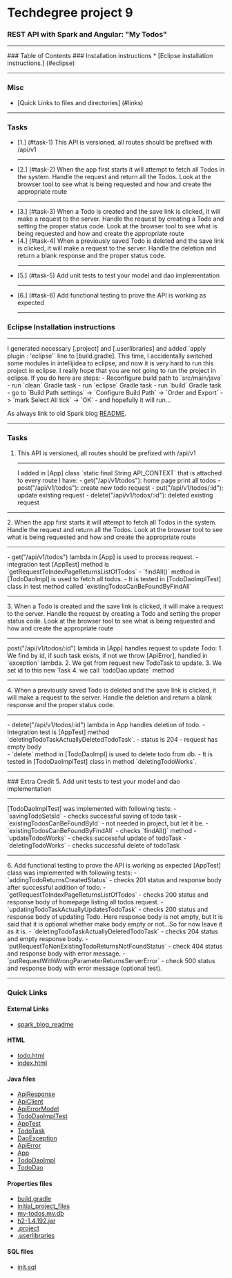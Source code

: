 # Techdegree project 9
### REST API with Spark and Angular: "My Todos"
<hr>
### Table of Contents
### Installation instructions
* [Eclipse installation instructions.] (#eclipse)

<hr>

### Misc
- [Quick Links to files and directories] (#links)

<hr>

### Tasks
* [1.] (#task-1)
    This API is versioned, all routes should be prefixed with /api/v1
    <hr>
* [2.] (#task-2)
    When the app first starts it will attempt to fetch all
    Todos in the system.
    Handle the request and return all the Todos.
    Look at the browser tool to see what is being requested
    and how and create the appropriate route
    <hr>
* [3.] (#task-3)
    When a Todo is created and the save link is clicked, 
    it will make a request to the server. 
    Handle the request by creating a Todo and setting the proper status code.
    Look at the browser tool to see what is being requested 
    and how and create the appropriate route
* [4.] (#task-4)
    When a previously saved Todo is deleted and the save link is clicked, 
    it will make a request to the server. 
    Handle the deletion and return 
    a blank response and the proper status code.
    <hr>
* [5.] (#task-5)
    Add unit tests to test your model and dao implementation
    <hr>
* [6.] (#task-6)
    Add functional testing to prove the API is working as expected
    <hr>


<!--Links-->
<!--External Links-->
[spark_blog_readme]: 
    https://github.com/nikiforov-alexander/pt4-spark-blog#eclipse "https://github.com/nikiforov-alexander/pt4-spark-blog#eclipse"
<!--HTML-->
[todo.html]:
    ./src/main/resources/public/templates/todo.html "./src/main/resources/public/templates/todo.html"
[index.html]:
    ./src/main/resources/public/index.html "./src/main/resources/public/index.html"
<!--Java files-->
[ApiResponse]:
    ./src/test/java/com/teamtreehouse/techdegrees/testing/ApiResponse.java "./src/test/java/com/teamtreehouse/techdegrees/testing/ApiResponse.java"
[ApiClient]:
    ./src/test/java/com/teamtreehouse/techdegrees/testing/ApiClient.java "./src/test/java/com/teamtreehouse/techdegrees/testing/ApiClient.java"
[ApiErrorModel]:
    ./src/test/java/com/teamtreehouse/techdegrees/testing/ApiErrorModel.java "./src/test/java/com/teamtreehouse/techdegrees/testing/ApiErrorModel.java"
[TodoDaoImplTest]:
    ./src/test/java/com/teamtreehouse/techdegrees/dao/TodoDaoImplTest.java "./src/test/java/com/teamtreehouse/techdegrees/dao/TodoDaoImplTest.java"
[AppTest]:
    ./src/test/java/com/teamtreehouse/techdegrees/AppTest.java "./src/test/java/com/teamtreehouse/techdegrees/AppTest.java"
[TodoTask]:
    ./src/main/java/com/teamtreehouse/techdegrees/model/TodoTask.java "./src/main/java/com/teamtreehouse/techdegrees/model/TodoTask.java"
[DaoException]:
    ./src/main/java/com/teamtreehouse/techdegrees/exception/DaoException.java "./src/main/java/com/teamtreehouse/techdegrees/exception/DaoException.java"
[ApiError]:
    ./src/main/java/com/teamtreehouse/techdegrees/exception/ApiError.java "./src/main/java/com/teamtreehouse/techdegrees/exception/ApiError.java"
[App]:
    ./src/main/java/com/teamtreehouse/techdegrees/App.java "./src/main/java/com/teamtreehouse/techdegrees/App.java"
[TodoDaoImpl]:
    ./src/main/java/com/teamtreehouse/techdegrees/dao/TodoDaoImpl.java "./src/main/java/com/teamtreehouse/techdegrees/dao/TodoDaoImpl.java"
[TodoDao]:
    ./src/main/java/com/teamtreehouse/techdegrees/dao/TodoDao.java "./src/main/java/com/teamtreehouse/techdegrees/dao/TodoDao.java"
<!--Properties files-->
[build.gradle]:
    build.gradle "Gradle configuration file: build.gradle"
[initial_project_files]:
    initial-project-files "directory with initial project files from Treeshouse"
[my-todos.mv.db]: 
    data/my-todos.mv.db "H2 databased used in project: my-todos.mv.db"
[h2-1.4.192.jar]:
    h2-1.4.192.jar "H2 database jar file, used to launch server h2-1.4.192.jar"
[.project]:
    .project "Eclipse .project file, generated by IntellijIdea"
[.userlibraries]:
    pt9-todo-rest-api-with-spark.userlibraries "Eclipse .userlibraries file, generated by IntellijIdea: pt9-todo-rest-api-with-spark.userlibraries"
<!--SQL files-->    
[init.sql]:
    ./src/main/resources/db/init.sql "./src/main/resources/db/init.sql"

### Eclipse Installation instructions
<hr> <a id="eclipse"></a>
I generated necessary [.project] and
[.userlibraries] and added `apply plugin : 'eclipse'` line to
[build.gradle]. This time, I accidentally switched some modules
in intellijidea to eclipse, and now it is very hard to
run this project in eclipse. I really hope that you are not going
to run the project in eclipse. If you do here are steps:
- Reconfigure build path to `src/main/java`
- run `clean` Gradle task
- run `eclipse` Gradle task
- run `build` Gradle task
- go to `Build Path settings` -> 
        `Configure Build Path` -> 
        `Order and Export` -> 
        `mark Select All tick` ->
        `OK`
- and hopefully it will run...

As always link to old Spark blog [README][spark_blog_readme].
<hr>


### Tasks
1. <a id="task-1"></a>
    This API is versioned, all routes should be prefixed with /api/v1
    <hr>
    I added in [App] class `static final String API_CONTEXT` that is
    attached to every route I have:
    - get("/api/v1/todos"): home page print all todos
    - post("/api/v1/todos"): create new todo request
    - put("/api/v1/todos/:id"): update existing request
    - delete("/api/v1/todos/:id"): deleted existing request
<hr>
2. <a id="task-2"></a>
    When the app first starts it will attempt to fetch all
    Todos in the system.
    Handle the request and return all the Todos.
    Look at the browser tool to see what is being requested
    and how and create the appropriate route
    <hr>
    - get("/api/v1/todos") lambda in [App] is used to process request.
    - integration test [AppTest] method is
    `getRequestToIndexPageReturnsListOfTodos`
    - `findAll()` method in [TodoDaoImpl] is used to fetch all todos.
    - It is tested in [TodoDaoImplTest] class in
    test method called `existingTodosCanBeFoundByFindAll`
<hr>
3. <a id="task-3"></a>
    When a Todo is created and the save link is clicked, 
    it will make a request to the server. 
    Handle the request by creating a Todo and setting the proper status code.
    Look at the browser tool to see what is being requested 
    and how and create the appropriate route
    <hr>
    post("/api/v1/todos/:id") lambda in [App] handles request to update
    Todo:
    1. We find by id, if such task exists, if not we throw [ApiError],
      handled in `exception` lambda.
    2. We get from request new TodoTask to update. 
    3. We set id to this new Task
    4. we call `todoDao.update` method
<hr>
4. <a id="task-4"></a>
    When a previously saved Todo is deleted and the save link is clicked, 
    it will make a request to the server. 
    Handle the deletion and return 
    a blank response and the proper status code.
    <hr>
    - delete("/api/v1/todos/:id") lambda in App handles deletion of todo.
    - Integration test is [AppTest] method 
    `deletingTodoTaskActuallyDeletedTodoTask`.
    - status is 204
    - request has empty body
    <br>
    - `delete` method in [TodoDaoImpl] is used to delete todo from db.
    - It is tested in [TodoDaoImplTest] class in method `deletingTodoWorks`. 
    <br>
<hr>
### Extra Credit 
5. <a id="task-5"></a>
    Add unit tests to test your model and dao implementation
    <hr>
    [TodoDaoImplTest] was implemented with following tests:
    - `savingTodoSetsId` - checks successful saving of todo task
    - `existingTodosCanBeFoundById` - not needed in project, but let it be.
    - `existingTodosCanBeFoundByFindAll` - checks `findAll()` method
    - `updateTodosWorks` - checks successful update of todoTask
    - `deletingTodoWorks` - checks successful delete of todoTask
<hr>
6. <a id="task-6"></a>
    Add functional testing to prove the API is working as expected
    [AppTest] class was implemented with following tests:
    - `addingTodoReturnsCreatedStatus` - checks 201 status and response body
    after successful addition of todo.
    - `getRequestToIndexPageReturnsListOfTodos` - checks 200 status and response
    body of homepage listing all todos request. 
    - `updatingTodoTaskActuallyUpdatesTodoTask` - checks 200 status and response
    body of updating Todo. Here response body is not empty, but It is said that
    it is optional whether make body empty or not...So for now leave 
    it as it is.
    - `deletingTodoTaskActuallyDeletedTodoTask` - checks 204 status and
    empty response body.
    - `putRequestToNonExistingTodoReturnsNotFoundStatus` - check 404 status
    and response body with error message.
    - `putRequestWithWrongParameterReturnsServerError` - check 500 status and
    response body with error message (optional test).
<hr>

### Quick Links <a id="links"></a>

#### External Links
- [spark_blog_readme]
    
#### HTML
- [todo.html]
- [index.html]
    
#### Java files
- [ApiResponse]
- [ApiClient]
- [ApiErrorModel]
- [TodoDaoImplTest]
- [AppTest]
- [TodoTask]
- [DaoException]
- [ApiError]
- [App]
- [TodoDaoImpl]
- [TodoDao]
    
#### Properties files
- [build.gradle]
- [initial_project_files]
- [my-todos.mv.db] 
- [h2-1.4.192.jar]
- [.project]
- [.userlibraries]
    
#### SQL files
- [init.sql]

